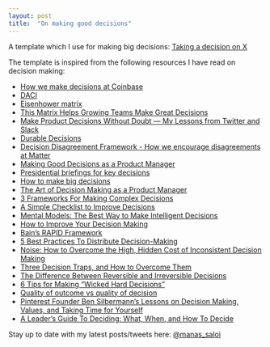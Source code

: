 ```yaml
---
layout: post
title:  "On making good decisions"
---
```


A template which I use for making big decisions: [Taking a decision on X](https://docs.google.com/document/d/19lXmZuv8YIA1jej7UHDh1f-uyanNsTjFB_QaYZNq_Zw/edit?usp=sharing)

The template is inspired from the following resources I have read on decision making:
- [How we make decisions at Coinbase](https://medium.com/@barmstrong/how-we-make-decisions-at-coinbase-cd6c630322e9)
- [DACI](https://www.atlassian.com/team-playbook/plays/daci)
- [Eisenhower matrix](https://jamesclear.com/eisenhower-box)
- [This Matrix Helps Growing Teams Make Great Decisions](https://firstround.com/review/this-matrix-helps-growing-teams-make-great-decisions/)
- [Make Product Decisions Without Doubt — My Lessons from Twitter and Slack](https://firstround.com/review/make-product-decisions-without-doubt-my-lessons-from-twitter-and-slack/)
- [Durable Decisions](https://medium.com/swlh/durable-decisions-ceed2e93ee0b)
- [Decision Disagreement Framework - How we encourage disagreements at Matter](https://matterapp.com/blog/decision-disagreement-framework-how-we-encourage-disagreements-at-matter/)
- [Making Good Decisions as a Product Manager](https://blackboxofpm.com/making-good-decisions-as-a-product-manager-c66ddacc9e2b)
- [Presidential briefings for key decisions](https://manassaloi.com/2020/04/30/presidential-decision.html)
- [How to make big decisions](https://manassaloi.com/2019/02/23/how-to-make-big-decisions.html)
- [The Art of Decision Making as a Product Manager](https://www.sachinrekhi.com/the-art-of-decision-making-as-a-product-manager)
- [3 Frameworks For Making Complex Decisions](https://rushabhdoshi.com/2020/02/14/3-frameworks-for-making-complex-decisions.html)
- [A Simple Checklist to Improve Decisions](https://fs.blog/2011/06/before-you-make-that-big-decision/)
- [Mental Models: The Best Way to Make Intelligent Decisions ](https://fs.blog/mental-models/)
- [How to Improve Your Decision Making](https://www.rypeapp.com/blog/how-to-improve-decision-making-skill/)
- [Bain’s RAPID Framework](http://www.free-management-ebooks.com/news/bains-rapid-framework/)
- [5 Best Practices To Distribute Decision-Making](https://corporate-rebels.com/distribute-decision-making/)
- [Noise: How to Overcome the High, Hidden Cost of Inconsistent Decision Making](https://hbr.org/2016/10/noise)
- [Three Decision Traps, and How to Overcome Them](https://medium.com/@ameet/three-decision-traps-and-how-to-overcome-them-61a44be26917)
- [The Difference Between Reversible and Irreversible Decisions](https://fs.blog/2018/04/reversible-irreversible-decisions/)
- [6 Tips for Making “Wicked Hard Decisions”](https://medium.com/speroventures/6-tips-for-making-wicked-hard-decisions-c933aee0eb60)
- [Quality of outcome vs quality of decision](https://tomtunguz.com/outcome-quality-decision-quality/)
- [Pinterest Founder Ben Silbermann’s Lessons on Decision Making, Values, and Taking Time for Yourself](https://medium.com/@villageglobal/pinterest-founder-ben-silbermanns-lessons-on-decision-making-values-and-taking-time-for-yourself-5c76c1517a38)
- [A Leader’s Guide To Deciding: What, When, and How To Decide](https://medium.learningbyshipping.com/a-leader-s-guide-to-deciding-what-when-and-how-to-decide-f6caf659fa7e)

Stay up to date with my latest posts/tweets here: [@manas_saloi](http://twitter.com/manas_saloi)
